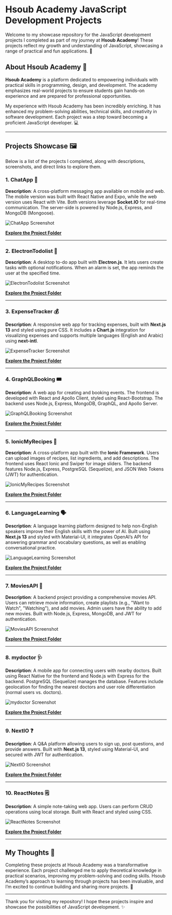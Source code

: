 # Hsoub Academy JavaScript Development Projects

Welcome to my showcase repository for the JavaScript development projects I
completed as part of my journey at **Hsoub Academy**! These projects reflect my
growth and understanding of JavaScript, showcasing a range of practical and fun
applications. 🚀

## About Hsoub Academy 🌟

**Hsoub Academy** is a platform dedicated to empowering individuals with
practical skills in programming, design, and development. The academy emphasizes
real-world projects to ensure students gain hands-on experience and are prepared
for professional opportunities.

My experience with Hsoub Academy has been incredibly enriching. It has enhanced
my problem-solving abilities, technical skills, and creativity in software
development. Each project was a step toward becoming a proficient JavaScript
developer. 💻

---

## Projects Showcase 🖼️

Below is a list of the projects I completed, along with descriptions,
screenshots, and direct links to explore them.

### 1. **ChatApp** 💬

**Description**: A cross-platform messaging app available on mobile and web. The
mobile version was built with React Native and Expo, while the web version uses
React with Vite. Both versions leverage **Socket.IO** for real-time
communication. The server-side is powered by Node.js, Express, and MongoDB
(Mongoose).

![ChatApp Screenshot](./screenshots/chatapp.png)

**[Explore the Project Folder](./projects/chatapp)**

---

### 2. **ElectronTodolist** 📝

**Description**: A desktop to-do app built with **Electron.js**. It lets users
create tasks with optional notifications. When an alarm is set, the app reminds
the user at the specified time.

![ElectronTodolist Screenshot](./screenshots/electron-todolist.png)

**[Explore the Project Folder](./projects/electron-todolist)**

---

### 3. **ExpenseTracker** 💰

**Description**: A responsive web app for tracking expenses, built with
**Next.js 13** and styled using pure CSS. It includes a **Chart.js** integration
for visualizing expenses and supports multiple languages (English and Arabic)
using **next-intl**.

![ExpenseTracker Screenshot](./screenshots/expense-tracker.png)

**[Explore the Project Folder](./projects/expense-tracker)**

---

### 4. **GraphQLBooking** 🎟️

**Description**: A web app for creating and booking events. The frontend is
developed with React and Apollo Client, styled using React-Bootstrap. The
backend uses Node.js, Express, MongoDB, GraphQL, and Apollo Server.

![GraphQLBooking Screenshot](./screenshots/graphql-booking.png)

**[Explore the Project Folder](./projects/graphql-booking)**

---

### 5. **IonicMyRecipes** 🍳

**Description**: A cross-platform app built with the **Ionic Framework**. Users
can upload images of recipes, list ingredients, and add descriptions. The
frontend uses React Ionic and Swiper for image sliders. The backend features
Node.js, Express, PostgreSQL (Sequelize), and JSON Web Tokens (JWT) for
authentication.

![IonicMyRecipes Screenshot](./screenshots/ionic-my-recipes.png)

**[Explore the Project Folder](./projects/ionic-my-recipes)**

---

### 6. **LanguageLearning** 🗣️

**Description**: A language learning platform designed to help non-English
speakers improve their English skills with the power of AI. Built using
**Next.js 13** and styled with Material-UI, it integrates OpenAI’s API for
answering grammar and vocabulary questions, as well as enabling conversational
practice.

![LanguageLearning Screenshot](./screenshots/language-learning.png)

**[Explore the Project Folder](./projects/language-learning)**

---

### 7. **MoviesAPI** 🎥

**Description**: A backend project providing a comprehensive movies API. Users
can retrieve movie information, create playlists (e.g., "Want to Watch",
"Watching"), and add movies. Admin users have the ability to add new movies.
Built with Node.js, Express, MongoDB, and JWT for authentication.

![MoviesAPI Screenshot](./screenshots/movies-api.png)

**[Explore the Project Folder](./projects/movies-api)**

---

### 8. **mydoctor** 🩺

**Description**: A mobile app for connecting users with nearby doctors. Built
using React Native for the frontend and Node.js with Express for the backend.
PostgreSQL (Sequelize) manages the database. Features include geolocation for
finding the nearest doctors and user role differentiation (normal users vs.
doctors).

![mydoctor Screenshot](./screenshots/mydoctor.png)

**[Explore the Project Folder](./projects/mydoctor)**

---

### 9. **NextIO** ❓

**Description**: A Q&A platform allowing users to sign up, post questions, and
provide answers. Built with **Next.js 13**, styled using Material-UI, and
secured with JWT for authentication.

![NextIO Screenshot](./screenshots/nextio.png)

**[Explore the Project Folder](./projects/nextio)**

---

### 10. **ReactNotes** 🗒️

**Description**: A simple note-taking web app. Users can perform CRUD operations
using local storage. Built with React and styled using CSS.

![ReactNotes Screenshot](./screenshots/react-notes.png)

**[Explore the Project Folder](./projects/react-notes)**

---

## My Thoughts 💭

Completing these projects at Hsoub Academy was a transformative experience. Each
project challenged me to apply theoretical knowledge in practical scenarios,
improving my problem-solving and coding skills. Hsoub Academy’s approach to
learning through projects has been invaluable, and I’m excited to continue
building and sharing more projects. 🌈

---

Thank you for visiting my repository! I hope these projects inspire and showcase
the possibilities of JavaScript development. ✨
